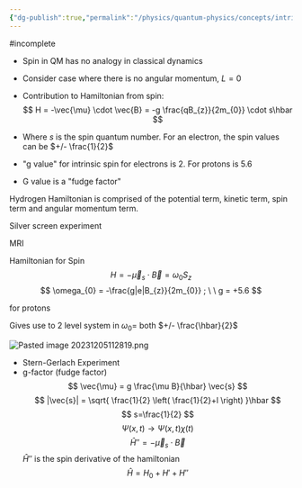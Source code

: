 ```yaml
---
{"dg-publish":true,"permalink":"/physics/quantum-physics/concepts/intrinsic-spin/"}
---
```


#incomplete 
- Spin in QM has no analogy in classical dynamics

- Consider case where there is no angular momentum, $L=0$

- Contribution to Hamiltonian from spin: 
$$
H = -\vec{\mu} \cdot \vec{B} = -g \frac{qB_{z}}{2m_{0}} \cdot s\hbar
$$
- Where $s$ is the spin quantum number. For an electron, the spin values can be $+/- \frac{1}{2}$ 

- "g value" for intrinsic spin for electrons is 2. For protons is 5.6

- G value is a "fudge factor"

Hydrogen Hamiltonian is comprised of the potential term, kinetic term, spin term and angular momentum term. 

Silver screen experiment

MRI

Hamiltonian for Spin
$$
H=-\vec{\mu}_{s} \cdot \vec{B} = \omega_{0}S_{z}
$$
$$
\omega_{0} = -\frac{g|e|B_{z}}{2m_{0}} ; \ \ g = +5.6 
$$

for protons

Gives use to 2 level system in 
$\omega_{0} =$ both $+/- \frac{\hbar}{2}$


![Pasted image 20231205112819.png](/img/user/Attachments/Pasted%20image%2020231205112819.png)
- Stern-Gerlach Experiment
- g-factor (fudge factor)
$$
\vec{\mu} = g \frac{\mu B}{\hbar} \vec{s}
$$
$$
|\vec{s}| = \sqrt{ \frac{1}{2} \left( \frac{1}{2}+l \right) }\hbar
$$
$$
s=\frac{1}{2}
$$
$$
\Psi(x,t) \to \Psi(x,t)\chi(t)
$$
$$
\hat{H}'' = -\vec{\mu}_{s} \cdot \vec{B}
$$
$\hat{H}''$ is the spin derivative of the hamiltonian
$$
\hat{H} = H_{0} + H' + H''
$$





